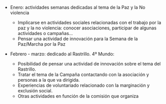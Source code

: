 [nombre]: <> (Compromiso/Experiencia Voluntariado del 2º Trimestre)
[sidebar]: <> (2º compromiso)
[icon]: <> (fa-2)
[exit]: <> (exit)

- Enero: actividades semanas dedicadas al tema de la Paz y la No violencia
    - Implicarse en actividades sociales relacionadas con el trabajo por la paz y la no violencia: conocer asociaciones, participar de algunas actividades o campañas…
    - Pensar una actividad de innovación para la Semana de la Paz/Marcha por la Paz 

- Febrero - marzo: dedicado al Rastrillo. 4º Mundo:
    - Posibilidad de pensar una actividad de innovación sobre el tema del Rastrillo.
    - Tratar el tema de la Campaña contactando con la asociación y personas a la que va dirigida.
    - Experiencias de voluntariado relacionado con la marginación y exclusión social.
    - Otras actividades en función de la comisión que organiza 
